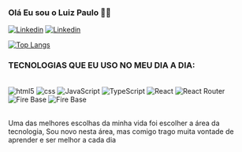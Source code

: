 
### Olá Eu sou o Luiz Paulo 🧑‍💻

[![Linkedin](https://img.shields.io/badge/LinkedIn-0077B5?style=for-the-badge&logo=linkedin&logoColor=white)](https://www.linkedin.com/in/luiz-paulo-5379a1215/)
[![Linkedin](https://img.shields.io/badge/dev.to-0A0A0A?style=for-the-badge&logo=dev.to&logoColor=white)](https://portfolio-livid-psi-22.vercel.app/)

[![Top Langs](https://github-readme-stats.vercel.app/api/top-langs/?username=Luiz7-developer&layout=compact)](https://github.com/anuraghazra/github-readme-stats)

### TECNOLOGIAS QUE EU USO NO MEU DIA A DIA:

<div style="display: inline_block"><br/>

<img aling="center" alt="html5" src="https://img.shields.io/badge/HTML5-E34F26?style=for-the-badge&logo=html5&logoColor=white">
<img aling="center" alt="css" src="https://img.shields.io/badge/CSS-239120?&style=for-the-badge&logo=css3&logoColor=white">
<img aling="center" alt="JavaScript" src="https://img.shields.io/badge/JavaScript-F7DF1E?style=for-the-badge&logo=javascript&logoColor=black">
<img aling="center" alt="TypeScript" src="https://img.shields.io/badge/TypeScript-007ACC?style=for-the-badge&logo=typescript&logoColor=white">
<img aling="center" alt="React" src="https://img.shields.io/badge/React-20232A?style=for-the-badge&logo=react&logoColor=61DAFB">
<img aling="center" alt="React Router" src="https://img.shields.io/badge/React_Router-CA4245?style=for-the-badge&logo=react-router&logoColor=white">
<img aling="center" alt="Fire Base" 
 src="https://img.shields.io/badge/Firebase-F29D0C?style=for-the-badge&logo=firebase&logoColor=white">
<img aling="center" alt="Fire Base" 
 src="https://img.shields.io/badge/Git-E34F26?style=for-the-badge&logo=git&logoColor=white">

</div><br/>

Uma das melhores escolhas da minha vida foi escolher a área da tecnologia, Sou novo nesta área, mas comigo trago muita vontade de aprender e ser melhor a cada dia
